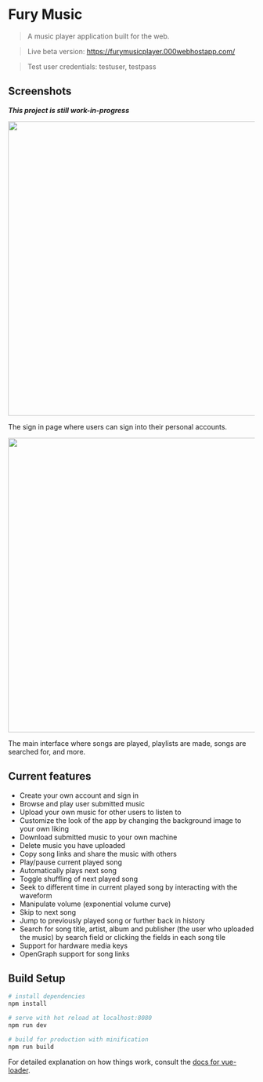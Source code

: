 # Fury Music

> A music player application built for the web.

> Live beta version: https://furymusicplayer.000webhostapp.com/ 

> Test user credentials: testuser, testpass
 
## Screenshots

***This project is still work-in-progress***


  <img src="https://user-images.githubusercontent.com/49065176/141188411-7a34f794-ca1a-44db-80de-cde3e7d262b9.png" width="600"> 

The sign in page where users can sign into their personal accounts. 

  <img src="https://user-images.githubusercontent.com/49065176/141188081-8d0984d4-6a08-4cf3-ae3f-f1f765bbc269.png" width="600">

The main interface where songs are played, playlists are made, songs are searched for, and more. 

## Current features 

- Create your own account and sign in
- Browse and play user submitted music 
- Upload your own music for other users to listen to
- Customize the look of the app by changing the background image to your own liking 
- Download submitted music to your own machine 
- Delete music you have uploaded
- Copy song links and share the music with others 
- Play/pause current played song
- Automatically plays next song 
- Toggle shuffling of next played song 
- Seek to different time in current played song by interacting with the waveform
- Manipulate volume (exponential volume curve) 
- Skip to next song 
- Jump to previously played song or further back in history  
- Search for song title, artist, album and publisher (the user who uploaded the music) by search field or clicking the fields in each song tile 
- Support for hardware media keys
- OpenGraph support for song links

## Build Setup

``` bash
# install dependencies
npm install

# serve with hot reload at localhost:8080
npm run dev

# build for production with minification
npm run build
```

For detailed explanation on how things work, consult the [docs for vue-loader](http://vuejs.github.io/vue-loader).
